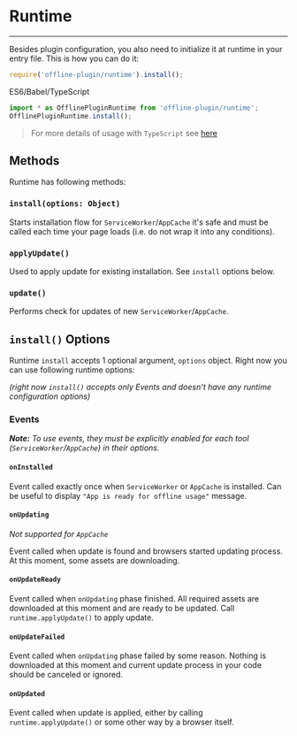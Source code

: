# Runtime

___________________________________

Besides plugin configuration, you also need to initialize it at runtime in your entry file. This is how you can do it:

```js
require('offline-plugin/runtime').install();
```

ES6/Babel/TypeScript

```js
import * as OfflinePluginRuntime from 'offline-plugin/runtime';
OfflinePluginRuntime.install();
```

> For more details of usage with `TypeScript` see [here](typescript.md)

## Methods

Runtime has following methods:

### `install(options: Object)`

Starts installation flow for `ServiceWorker`/`AppCache` it's safe and must be called each time your page loads (i.e. do not wrap it into any conditions).

### `applyUpdate()`

Used to apply update for existing installation. See `install` options below.

### `update()`

Performs check for updates of new `ServiceWorker`/`AppCache`.

## `install()` Options

Runtime `install` accepts 1 optional argument, `options` object. Right now you can use following runtime options:

_(right now `install()` accepts only Events and doesn't have any runtime configuration options)_

### Events

_**Note:** To use events, they must be explicitly enabled for each tool (`ServiceWorker`/`AppCache`) in their options._

#### `onInstalled`

Event called exactly once when `ServiceWorker` or `AppCache` is installed. Can be useful to display `"App is ready for offline usage"` message.

#### `onUpdating`

_Not supported for `AppCache`_

Event called when update is found and browsers started updating process. At this moment, some assets are downloading.

#### `onUpdateReady`

Event called when `onUpdating` phase finished. All required assets are downloaded at this moment and are ready to be updated. Call `runtime.applyUpdate()` to apply update.

#### `onUpdateFailed`

Event called when `onUpdating` phase failed by some reason. Nothing is downloaded at this moment and current update process in your code should be canceled or ignored.

#### `onUpdated`

Event called when update is applied, either by calling `runtime.applyUpdate()` or some other way by a browser itself.